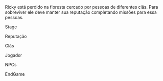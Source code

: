 Ricky está perdido na floresta cercado por pessoas de diferentes clãs.
Para sobreviver ele deve manter sua reputação completando missões para essa pessoas.

Stage

Reputação

Clãs

Jogador

NPCs


EndGame
